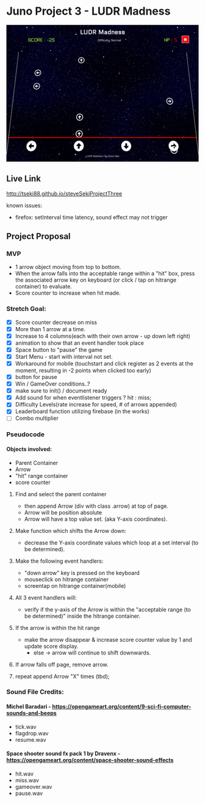 # Juno Project 3 - LUDR Madness

![Project Screenshot](./assets/screen_ludr.png)

## Live Link
http://tseki88.github.io/steveSekiProjectThree


known issues:
- firefox: setInterval time latency, sound effect may not trigger


## Project Proposal
### MVP
- 1 arrow object moving from top to bottom. 
- When the arrow falls into the acceptable range within a "hit" box, press the associated arrow key on keyboard (or click / tap on hitrange container) to evaluate. 
- Score counter to increase when hit made.

### Stretch Goal:
- [x] Score counter decrease on miss
- [x] More than 1 arrow at a time.
- [x] Increase to 4 columns(each with their own arrow - up down left right)
- [x] animation to show that an event handler took place
- [x] Space button to "pause" the game
- [x] Start Menu - start with interval not set.
- [x] Workaround for mobile (touchstart and click register as 2 events at the moment, resulting in -2 points when clicked too early)
- [x] button for pause
- [x] Win / GameOver conditions..?
- [x] make sure to init() / document ready
- [x] Add sound for when eventlistener triggers ? hit : miss;
- [x] Difficulty Levels(rate increase for speed, # of arrows appended)
- [x] Leaderboard function utilizing firebase (in the works)
- [ ] Combo multiplier

### Pseudocode

#### Objects involved: 
- Parent Container
- Arrow
- "hit" range container
- score counter

1. Find and select the parent container
    - then append Arrow (div with class .arrow) at top of page.
    - Arrow will be position absolute
    - Arrow will have a top value set. (aka Y-axis coordinates).

2. Make function which shifts the Arrow down:
    - decrease the Y-axis coordinate values which loop at a set interval (to be determined).

3. Make the following event handlers: 
    - "down arrow" key is pressed on the keyboard
    - mouseclick on hitrange container
    - screentap on hitrange container(mobile)

4. All 3 event handlers will:
    - verify if the y-axis of the Arrow is within the "acceptable range (to be determined)" inside the hitrange container.

5. If the arrow is within the hit range
    - make the arrow disappear & increase score counter value by 1 and update score display.
        - else -> arrow will continue to shift downwards.

6. If arrow falls off page, remove arrow.

7. repeat append Arrow "X" times (tbd);


### Sound File Credits:

#### Michel Baradari - https://opengameart.org/content/9-sci-fi-computer-sounds-and-beeps
- tick.wav
- flagdrop.wav
- resume.wav
#### Space shooter sound fx pack 1 by Dravenx - https://opengameart.org/content/space-shooter-sound-effects
- hit.wav
- miss.wav
- gameover.wav
- pause.wav
